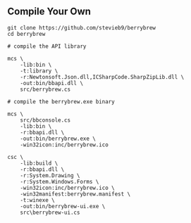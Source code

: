 ## Compile Your Own 

    git clone https://github.com/stevieb9/berrybrew
    cd berrybrew
    
    # compile the API library

    mcs \
        -lib:bin \
        -t:library \
        -r:Newtonsoft.Json.dll,ICSharpCode.SharpZipLib.dll \ 
        -out:bin/bbapi.dll \
        src/berrybrew.cs

    # compile the berrybrew.exe binary

    mcs \
        src/bbconsole.cs
        -lib:bin \
        -r:bbapi.dll \
        -out:bin/berrybrew.exe \
        -win32icon:inc/berrybrew.ico

    csc \
        -lib:build \
        -r:bbapi.dll \
        -r:System.Drawing \
        -r:System.Windows.Forms \
        -win32icon:inc/berrybrew.ico \
        -win32manifest:berrybrew.manifest \
        -t:winexe \
        -out:bin/berrybrew-ui.exe \
        src\berrybrew-ui.cs
